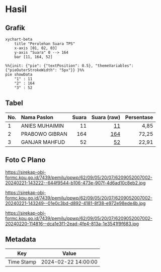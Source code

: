 # Hasil

## Grafik

```mermaid
xychart-beta
    title "Perolehan Suara TPS"
    x-axis [01, 02, 03]
    y-axis "Suara" 0 --> 164
    bar [11, 164, 52]
```

```mermaid
%%{init: {"pie": {"textPosition": 0.5}, "themeVariables": {"pieOuterStrokeWidth": "5px"}} }%%
pie showData
    "1" : 11
    "2" : 164
    "3" : 52
```

## Tabel

| No. | Nama Paslon    | Suara | Suara (raw) | Persentase |
|:--- |:-------------- | -----:| -----------:| ----------:|
| 1   | ANIES MUHAIMIN | 11    | [11][p-1]   | 4,85       |
| 2   | PRABOWO GIBRAN | 164   | [164][p-2]  | 72,25      |
| 3   | GANJAR MAHFUD  | 52    | [52][p-3]   | 22,91      |


[p-1]: https://github.com/gigit-pemilu/pemilu-2024-62-kalimantan-tengah/blob/main/pilpres/hitung-suara/sub/62-kalimantan-tengah/sub/09-lamandau/sub/05-menthobi-raya/sub/2007-modang-mas/sub/002-tps/sub/paslon-1.txt
[p-2]: https://github.com/gigit-pemilu/pemilu-2024-62-kalimantan-tengah/blob/main/pilpres/hitung-suara/sub/62-kalimantan-tengah/sub/09-lamandau/sub/05-menthobi-raya/sub/2007-modang-mas/sub/002-tps/sub/paslon-2.txt
[p-3]: https://github.com/gigit-pemilu/pemilu-2024-62-kalimantan-tengah/blob/main/pilpres/hitung-suara/sub/62-kalimantan-tengah/sub/09-lamandau/sub/05-menthobi-raya/sub/2007-modang-mas/sub/002-tps/sub/paslon-3.txt

## Foto C Plano

https://sirekap-obj-formc.kpu.go.id/7439/pemilu/ppwp/62/09/05/20/07/6209052007002-20240221-143222--644f9544-b106-473e-907f-4d6ad10c8eb2.jpg

https://sirekap-obj-formc.kpu.go.id/7439/pemilu/ppwp/62/09/05/20/07/6209052007002-20240221-143249--01e0c3bd-d892-4181-8f38-e972e98ede4b.jpg

https://sirekap-obj-formc.kpu.go.id/7439/pemilu/ppwp/62/09/05/20/07/6209052007002-20240220-114816--dca1e3f1-2ead-4fe4-813a-1e3541f9f683.jpg


## Metadata

| Key        | Value               |
| ---------- | ------------------- |
| Time Stamp | 2024-02-22 14:00:00 |



